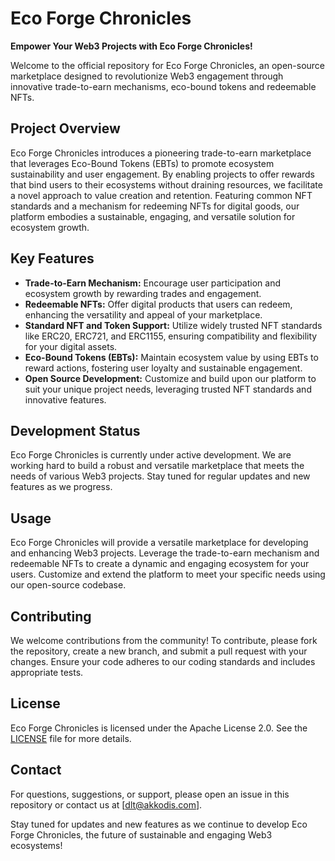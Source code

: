 # Eco Forge Chronicles

**Empower Your Web3 Projects with Eco Forge Chronicles!**

Welcome to the official repository for Eco Forge Chronicles, an open-source marketplace designed to revolutionize Web3 engagement through innovative trade-to-earn mechanisms, eco-bound tokens and redeemable NFTs.

## Project Overview

Eco Forge Chronicles introduces a pioneering trade-to-earn marketplace that leverages Eco-Bound Tokens (EBTs) to promote ecosystem sustainability and user engagement. By enabling projects to offer rewards that bind users to their ecosystems without draining resources, we facilitate a novel approach to value creation and retention. Featuring common NFT standards and a mechanism for redeeming NFTs for digital goods, our platform embodies a sustainable, engaging, and versatile solution for ecosystem growth.

## Key Features

- **Trade-to-Earn Mechanism:** Encourage user participation and ecosystem growth by rewarding trades and engagement.
- **Redeemable NFTs:** Offer digital products that users can redeem, enhancing the versatility and appeal of your marketplace.
- **Standard NFT and Token Support:** Utilize widely trusted NFT standards like ERC20, ERC721, and ERC1155, ensuring compatibility and flexibility for your digital assets.
- **Eco-Bound Tokens (EBTs):** Maintain ecosystem value by using EBTs to reward actions, fostering user loyalty and sustainable engagement.
- **Open Source Development:** Customize and build upon our platform to suit your unique project needs, leveraging trusted NFT standards and innovative features.

## Development Status

Eco Forge Chronicles is currently under active development. We are working hard to build a robust and versatile marketplace that meets the needs of various Web3 projects. Stay tuned for regular updates and new features as we progress.

## Usage

Eco Forge Chronicles will provide a versatile marketplace for developing and enhancing Web3 projects. Leverage the trade-to-earn mechanism and redeemable NFTs to create a dynamic and engaging ecosystem for your users. Customize and extend the platform to meet your specific needs using our open-source codebase.

## Contributing

We welcome contributions from the community! To contribute, please fork the repository, create a new branch, and submit a pull request with your changes. Ensure your code adheres to our coding standards and includes appropriate tests.

## License

Eco Forge Chronicles is licensed under the Apache License 2.0. See the [LICENSE](https://www.apache.org/licenses/LICENSE-2.0) file for more details.

## Contact

For questions, suggestions, or support, please open an issue in this repository or contact us at [dlt@akkodis.com].

Stay tuned for updates and new features as we continue to develop Eco Forge Chronicles, the future of sustainable and engaging Web3 ecosystems!

